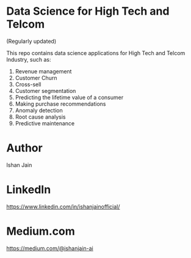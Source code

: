 # Data Science for High Tech and Telcom
(Regularly updated)

This repo contains data science applications for High Tech and Telcom Industry, such as: 
1. Revenue management
2. Customer Churn
3. Cross-sell
4. Customer segmentation
5. Predicting the lifetime value of a consumer
6. Making purchase recommendations
7. Anomaly detection
8. Root cause analysis
9. Predictive maintenance

# Author
Ishan Jain

# LinkedIn
https://www.linkedin.com/in/ishanjainofficial/

# Medium.com
https://medium.com/@ishanjain-ai
